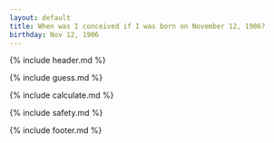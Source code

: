 ```yaml
---
layout: default
title: When was I conceived if I was born on November 12, 1906?
birthday: Nov 12, 1906
---
```


{% include header.md %}

{% include guess.md %}

{% include calculate.md %}

{% include safety.md %}

{% include footer.md %}



